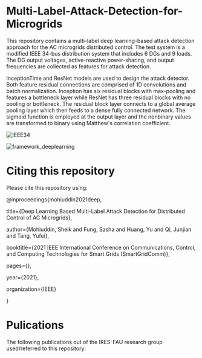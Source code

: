 # Multi-Label-Attack-Detection-for-Microgrids

This repository contains a multi-label deep learning-based attack detection approach for the AC microgrids distributed control. The test system is a modified IEEE 34-bus distribution system that includes 6 DGs and 9 loads. The DG output voltages, active-reactive power-sharing, and output frequencies are collected as features for attack detection.

InceptionTime and ResNet models are used to design the attack detector. Both feature residual connections are comprised of 1D convolutions and batch normalization. Inception has six residual blocks with max-pooling and features a bottleneck layer while ResNet has three residual blocks with no pooling or bottleneck. The residual block layer connects to a global average pooling layer which then feeds to a dense fully connected network. The sigmoid function is employed at the output layer and the nonbinary values are transformed to binary using Matthew's correlation coefficient.

![IEEE34](https://user-images.githubusercontent.com/32277926/123474475-02ad0100-d5c8-11eb-914d-2573dca147bc.png)

![framework_deeplearning](https://user-images.githubusercontent.com/32277926/123473486-a09fcc00-d5c6-11eb-8c85-47ee783a517d.png)

# Citing this repository
Please cite this repository using:

@inproceedings{mohiuddin2021deep,

  title={Deep Learning Based Multi-Label Attack Detection for Distributed Control of AC Microgrids},
  
  author={Mohiuddin, Sheik and Fung, Sasha and Huang, Yu and Qi, Junjian and Tang, Yufei},
  
  booktitle={2021 IEEE International Conference on Communications, Control, and Computing Technologies for Smart Grids (SmartGridComm)},
  
  pages={},
  
  year={2021},
  
  organization={IEEE}
  
}


# Pulications
The following publications out of the IRES-FAU research group used/referred to this repository:
